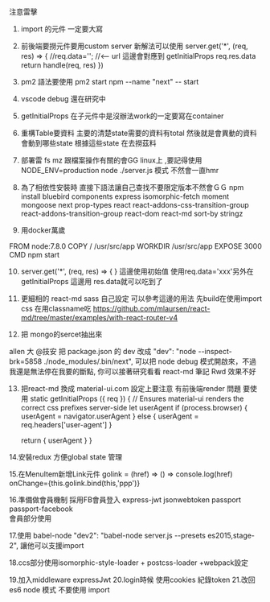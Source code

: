 注意雷擊
1. import 的元件 一定要大寫 
2. 前後端要撈元件要用custom server 
新解法可以使用 
        server.get('*', (req, res) => {
            //req.data=''; //<-- url  這邊會對應到 getInitialProps
            req.res.data
            return handle(req, res)
        })

3. pm2 語法要使用 pm2 start npm --name "next" -- start
4. vscode debug 還在研究中
5. getInitialProps 在子元件中是沒辦法work的一定要寫在container

6. 重構Table要資料
 主要的清楚state需要的資料有total 然後就是會異動的資料會動到哪些state
 根據這些state 在去撈茲料

7. 部署雷  fs mz 跟檔案操作有關的會GG linux上 ,要記得使用 NODE_ENV=production node ./server.js  模式 不然會一直hmr

8. 為了相依性安裝時 直接下語法讓自己查找不要限定版本不然會ＧＧ
npm install bluebird components express isomorphic-fetch moment mongoose next prop-types react react-addons-css-transition-group react-addons-transition-group react-dom react-md sort-by stringz

9. 用docker萬歲 

FROM node:7.8.0
COPY / /usr/src/app
WORKDIR /usr/src/app
EXPOSE 3000
CMD npm start

10.  server.get('*', (req, res) => { }
這邊使用初始值 使用req.data='xxx'另外在 getInitialProps 這邊用 res.data就可以吃到了

11. 更細相的 react-md sass 自己設定 可以參考這邊的用法 先build在使用import css 在用classname吃
https://github.com/mlaursen/react-md/tree/master/examples/with-react-router-v4


12. 把 mongo的sercet抽出來

allen 大
@技安 把 package.json 的 dev 改成 "dev": "node --inspect-brk=5858 ./node_modules/.bin/next",
可以把 node debug 模式開啟來，不過我還是無法停在我要的斷點, 你可以接著研究看看
react-md 筆記 Rwd 效果不好

13. 把react-md 換成 material-ui.com
設定上要注意 有前後端render 問題 
要使用 
 static getInitialProps ({ req }) {
    // Ensures material-ui renders the correct css prefixes server-side
    let userAgent
    if (process.browser) {
      userAgent = navigator.userAgent
    } else {
      userAgent = req.headers['user-agent']
    }

    return { userAgent }
  }

  14.安裝redux 方便global state 管理

  15.在MenuItem新增Link元件<MenuItem >
  golink = (href) => () => console.log(href) 
   onChange={this.golink.bind(this,'ppp')}

  16.準備做會員機制 採用FB會員登入
   express-jwt
   jsonwebtoken
   passport
   passport-facebook  
   會員部分使用

  17.使用 babel-node 
      "dev2": "babel-node server.js --presets es2015,stage-2",
   讓他可以支援import

   18.ccs部分使用isomorphic-style-loader + postcss-loader +webpack設定

   19.加入middleware  expressJwt
   20.login時候 使用cookies 紀錄token
   21.改回 es6 node 模式 不要使用 import